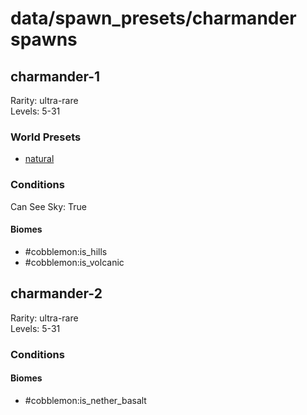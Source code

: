 # data/spawn_presets/charmander spawns  
  
## charmander-1  
Rarity: ultra-rare  
Levels: 5-31  
  
### World Presets  
* [natural](/data/spawn_data/natural.md)  
  
### Conditions  
Can See Sky: True  
  
#### Biomes  
  * #cobblemon:is_hills
  * #cobblemon:is_volcanic
  
  
## charmander-2  
Rarity: ultra-rare  
Levels: 5-31  
  
### Conditions  
  
#### Biomes  
  * #cobblemon:is_nether_basalt
  
